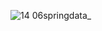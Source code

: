 
![14 06springdata_](https://github.com/user-attachments/assets/4285018b-1d79-4c2b-bfc9-3ce0e2b980d4)
